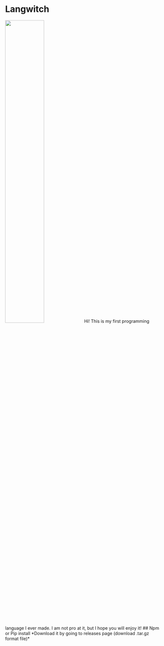 # Langwitch
<img src="https://cdn.discordapp.com/attachments/732447814310821959/780667805998172672/20201124_113150.jpg" width="50%">
Hi! This is my first programming language I ever made. I am not pro at it, but I hope you will enjoy it!
## Npm or Pip install
*Download it by going to releases page (download .tar.gz format file)*
